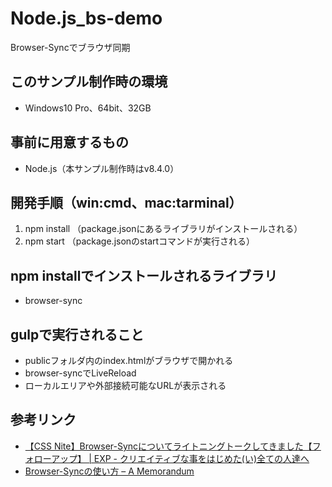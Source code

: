 # Node.js_bs-demo
Browser-Syncでブラウザ同期

## このサンプル制作時の環境
* Windows10 Pro、64bit、32GB

## 事前に用意するもの
* Node.js（本サンプル制作時はv8.4.0）

## 開発手順（win:cmd、mac:tarminal）
1. npm install （package.jsonにあるライブラリがインストールされる）
2. npm start （package.jsonのstartコマンドが実行される）

## npm installでインストールされるライブラリ
* browser-sync

## gulpで実行されること
* publicフォルダ内のindex.htmlがブラウザで開かれる
* browser-syncでLiveReload
* ローカルエリアや外部接続可能なURLが表示される

## 参考リンク
* [【CSS Nite】Browser-Syncについてライトニングトークしてきました【フォローアップ】 | EXP - クリエイティブな事をはじめた(い)全ての人達へ](http://wp-e.org/2014/12/18/5385/)
* [Browser-Syncの使い方 &#8211; A Memorandum](https://protean.cc/how-to-use-browser-sync)
